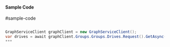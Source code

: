 #### Sample Code
#sample-code 

```C#

GraphServiceClient graphClient = new GraphServiceClient();
var drives = await graphClient.Groups.Groups.Drives.Request().GetAsync();
*** 

```